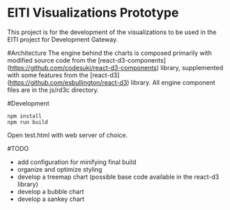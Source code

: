 EITI Visualizations Prototype
==============================

This project is for the development of the visualizations to be used in the EITI project for Development Gateway.

#Architecture
The engine behind the charts is composed primarily with modified source code from the [react-d3-components] (https://github.com/codesuki/react-d3-components) library, supplemented with some features from the [react-d3] (https://github.com/esbullington/react-d3) library. All engine component files are in the js/rd3c directory.

#Development
``` 
npm install
npm run build
```
Open test.html with web server of choice.

#TODO
* add configuration for minifying final build
* organize and optimize styling
* develop a treemap chart (possible base code available in the react-d3 library)
* develop a bubble chart
* develop a sankey chart
